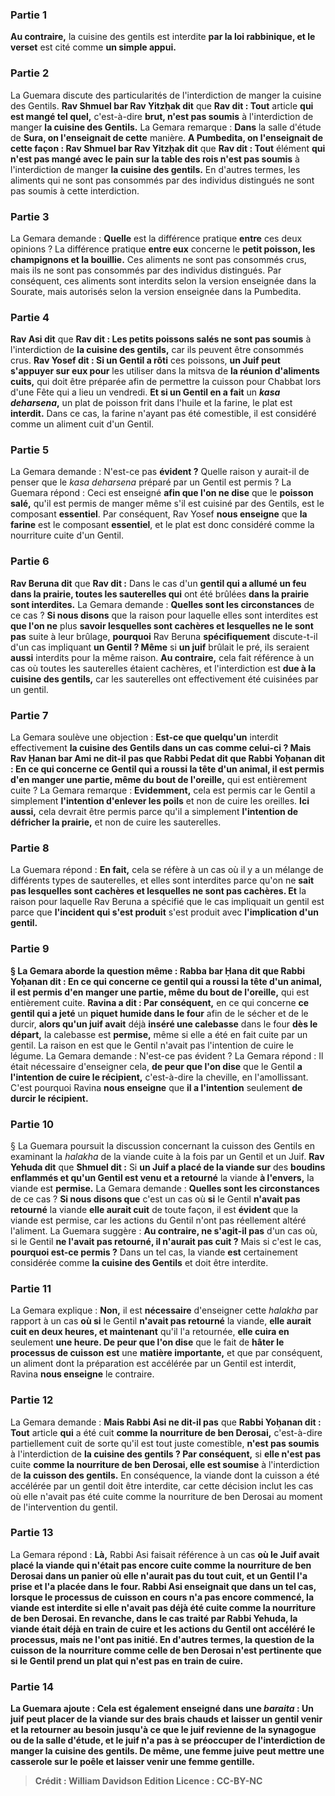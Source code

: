 
### Partie 1
<b>Au contraire,</b> la cuisine des gentils est interdite <b>par la loi rabbinique, et le verset</b> est cité comme <b>un simple appui.</b>

### Partie 2
La Guemara discute des particularités de l'interdiction de manger la cuisine des Gentils. <b>Rav Shmuel bar Rav Yitzḥak dit</b> que <b>Rav dit : Tout</b> article <b>qui est mangé tel quel,</b> c'est-à-dire <b>brut, n'est pas soumis</b> à l'interdiction de manger <b>la cuisine des Gentils.</b> La Gemara remarque : <b>Dans</b> la salle d'étude de <b>Sura, on l'enseignait de cette</b> manière. <b>A Pumbedita, on l'enseignait de cette façon : Rav Shmuel bar Rav Yitzḥak dit</b> que <b>Rav dit : Tout</b> élément <b>qui n'est pas mangé avec le pain sur la table des rois n'est pas soumis</b> à l'interdiction de manger <b>la cuisine des gentils.</b> En d'autres termes, les aliments qui ne sont pas consommés par des individus distingués ne sont pas soumis à cette interdiction.

### Partie 3
La Gemara demande : <b>Quelle</b> est la différence pratique <b>entre</b> ces deux opinions ? La différence pratique <b>entre eux</b> concerne le <b>petit poisson, les champignons et la bouillie.</b> Ces aliments ne sont pas consommés crus, mais ils ne sont pas consommés par des individus distingués. Par conséquent, ces aliments sont interdits selon la version enseignée dans la Sourate, mais autorisés selon la version enseignée dans la Pumbedita.

### Partie 4
<b>Rav Asi dit</b> que <b>Rav dit : Les petits poissons salés ne sont pas soumis</b> à l'interdiction de <b>la cuisine des gentils,</b> car ils peuvent être consommés crus. <b>Rav Yosef dit : Si un Gentil a rôti</b> ces poissons, <b>un Juif peut s'appuyer sur eux pour</b> les utiliser dans la mitsva de <b>la réunion d'aliments cuits,</b> qui doit être préparée afin de permettre la cuisson pour Chabbat lors d'une Fête qui a lieu un vendredi. <b>Et si un Gentil en a fait</b> un <b><i>kasa deharsena</i>,</b> un plat de poisson frit dans l'huile et la farine, le plat est <b>interdit.</b> Dans ce cas, la farine n'ayant pas été comestible, il est considéré comme un aliment cuit d'un Gentil.

### Partie 5
La Gemara demande : N'est-ce pas <b>évident ?</b> Quelle raison y aurait-il de penser que le <i>kasa deharsena</i> préparé par un Gentil est permis ? La Guemara répond : Ceci est enseigné <b>afin que l'on ne dise</b> que le <b>poisson salé,</b> qu'il est permis de manger même s'il est cuisiné par des Gentils, est le composant <b>essentiel</b>. Par conséquent, Rav Yosef <b>nous enseigne</b> que <b>la farine</b> est le composant <b>essentiel</b>, et le plat est donc considéré comme la nourriture cuite d'un Gentil.

### Partie 6
<b>Rav Beruna dit</b> que <b>Rav dit :</b> Dans le cas d'un <b>gentil qui a allumé un feu dans la prairie, toutes les sauterelles qui</b> ont été brûlées <b>dans la prairie sont interdites.</b> La Gemara demande : <b>Quelles sont les circonstances</b> de ce cas ? <b>Si nous disons</b> que la raison pour laquelle elles sont interdites est <b>que l'on ne</b> plus <b>savoir lesquelles sont cachères et lesquelles ne le sont pas</b> suite à leur brûlage, <b>pourquoi</b> Rav Beruna <b>spécifiquement</b> discute-t-il d'un cas impliquant <b>un Gentil ? Même</b> si <b>un juif</b> brûlait le pré, ils seraient <b>aussi</b> interdits pour la même raison. <b>Au contraire,</b> cela fait référence à un cas où toutes les sauterelles étaient cachères, et l'interdiction est <b>due à la cuisine des gentils,</b> car les sauterelles ont effectivement été cuisinées par un gentil.

### Partie 7
La Gemara soulève une objection : <b>Est-ce que quelqu'un</b> interdit effectivement <b>la cuisine des Gentils dans <b>un cas comme celui-ci ? Mais Rav Ḥanan bar Ami ne dit-il pas</b> que <b>Rabbi Pedat dit</b> que <b>Rabbi Yoḥanan dit :</b> En ce qui concerne <b>ce Gentil qui a roussi la tête</b> d'un animal, <b>il est permis d'en manger</b> une partie, même du bout de l'oreille,</b> qui est entièrement cuite ? La Gemara remarque : <b>Evidemment,</b> cela est permis car le Gentil a simplement <b>l'intention d'enlever les poils</b> et non de cuire les oreilles. <b>Ici aussi,</b> cela devrait être permis parce qu'il a simplement <b>l'intention de défricher la prairie,</b> et non de cuire les sauterelles.

### Partie 8
La Guemara répond : <b>En fait,</b> cela se réfère à un cas où il y a un mélange de différents types de sauterelles, et elles sont interdites parce qu'on ne <b>sait pas lesquelles sont cachères et lesquelles ne sont pas cachères. Et</b> la raison pour laquelle Rav Beruna a spécifié que le cas impliquait un gentil est parce que <b>l'incident qui s'est produit</b> s'est produit avec <b>l'implication d'un <b>gentil.</b>

### Partie 9
§ La Gemara aborde <b>la</b> question <b>même : Rabba bar Ḥana dit</b> que <b>Rabbi Yoḥanan dit :</b> En ce qui concerne <b>ce gentil qui a roussi la tête</b> d'un animal, il est <b>permis d'en manger</b> une partie, même du bout de l'oreille,</b> qui est entièrement cuite. <b>Ravina a dit : Par conséquent,</b> en ce qui concerne <b>ce gentil qui a jeté</b> un <b>piquet humide dans le four</b> afin de le sécher et de le durcir, <b>alors qu'un juif avait</b> déjà <b>inséré une calebasse</b> dans le four <b>dès le départ,</b> la calebasse est <b>permise,</b> même si elle a été en fait cuite par un gentil. La raison en est que le Gentil n'avait pas l'intention de cuire le légume. La Gemara demande : N'est-ce pas évident ? La Gemara répond : Il était nécessaire d'enseigner cela, <b>de peur que l'on dise</b> que le Gentil <b>a l'intention de cuire le récipient,</b> c'est-à-dire la cheville, en l'amollissant. C'est pourquoi Ravina <b>nous enseigne</b> que <b>il a l'intention</b> seulement <b>de durcir le récipient.</b>

### Partie 10
§ La Guemara poursuit la discussion concernant la cuisson des Gentils en examinant la <i>halakha</i> de la viande cuite à la fois par un Gentil et un Juif. <b>Rav Yehuda dit</b> que <b>Shmuel dit :</b> Si <b>un Juif a placé de la viande sur</b> des <b>boudins enflammés et qu'un Gentil est venu et a retourné</b> la viande <b>à l'envers,</b> la viande est <b>permise.</b> La Gemara demande : <b>Quelles sont les circonstances</b> de ce cas ? <b>Si nous disons que</b> c'est un cas où <b>si</b> le Gentil <b>n'avait pas retourné</b> la viande <b>elle aurait cuit</b> de toute façon, il est <b>évident</b> que la viande est permise, car les actions du Gentil n'ont pas réellement altéré l'aliment. La Guemara suggère : <b>Au contraire, ne s'agit-il pas</b> d'un cas où, si</b> le Gentil <b>ne l'avait pas retourné, il n'aurait pas cuit ?</b> Mais si c'est le cas, <b>pourquoi est-ce permis ?</b> Dans un tel cas, la viande <b>est</b> certainement considérée comme <b>la cuisine des Gentils</b> et doit être interdite.

### Partie 11
La Gemara explique : <b>Non,</b> il est <b>nécessaire</b> d'enseigner cette <i>halakha</i> par rapport à un cas <b>où si</b> le Gentil <b>n'avait pas retourné</b> la viande, <b>elle aurait cuit en deux heures, et maintenant</b> qu'il l'a retournée, <b>elle cuira en</b> seulement <b>une heure. De peur que l'on dise</b> que le fait de <b>hâter le processus de cuisson</b> <b>est</b> une <b>matière importante,</b> et que par conséquent, un aliment dont la préparation est accélérée par un Gentil est interdit, Ravina <b>nous enseigne</b> le contraire.

### Partie 12
La Gemara demande : <b>Mais Rabbi Asi ne dit-il pas</b> que <b>Rabbi Yoḥanan dit : Tout</b> article <b>qui</b> a été cuit <b>comme la nourriture de ben Derosai,</b> c'est-à-dire partiellement cuit de sorte qu'il est tout juste comestible, <b>n'est pas soumis</b> à l'interdiction de <b>la cuisine des gentils ? Par conséquent,</b> si <b>elle n'est pas</b> cuite <b>comme la nourriture de ben Derosai, elle est soumise</b> à l'interdiction de <b>la cuisson des gentils.</b> En conséquence, la viande dont la cuisson a été accélérée par un gentil doit être interdite, car cette décision inclut les cas où elle n'avait pas été cuite comme la nourriture de ben Derosai au moment de l'intervention du gentil.

### Partie 13
La Gemara répond : <b>Là,</b> Rabbi Asi faisait référence à un cas <b>où le Juif <b>avait placé</b> la viande qui n'était pas encore cuite comme la nourriture de ben Derosai <b>dans un panier</b> où elle n'aurait pas du tout cuit, <b>et un Gentil l'a prise et l'a placée dans le four. </b> Rabbi Asi enseignait que dans un tel cas, lorsque le processus de cuisson en cours n'a pas encore commencé, la viande est interdite si elle n'avait pas déjà été cuite comme la nourriture de ben Derosai. En revanche, dans le cas traité par Rabbi Yehuda, la viande était déjà en train de cuire et les actions du Gentil ont accéléré le processus, mais ne l'ont pas initié. En d'autres termes, la question de la cuisson de la nourriture comme celle de ben Derosai n'est pertinente que si le Gentil prend un plat qui n'est pas en train de cuire.

### Partie 14
La Guemara ajoute : <b>Cela est également enseigné</b> dans une <i>baraita</i> : <b>Un juif peut placer de la viande sur</b> des <b>brais chauds et</b> laisser <b>un gentil venir et la retourner</b> au besoin <b>jusqu'à ce que le juif revienne</b> <b>de la synagogue ou de la salle d'étude, et</b> le juif n'a pas à <b>se préoccuper</b> de l'interdiction de manger la cuisine des gentils. De même, une <b>femme juive peut mettre une casserole sur le poêle et</b> laisser venir <b>une femme gentille</b>.

>Crédit : William Davidson Edition
>Licence : CC-BY-NC